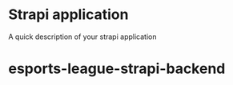 # Strapi application

A quick description of your strapi application
# esports-league-strapi-backend
